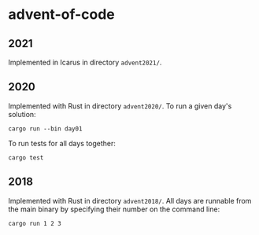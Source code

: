 # advent-of-code

## 2021

Implemented in Icarus in directory `advent2021/`.

## 2020

Implemented with Rust in directory `advent2020/`.
To run a given day's solution:

```
cargo run --bin day01
```

To run tests for all days together:

```
cargo test
```

## 2018

Implemented with Rust in directory `advent2018/`.
All days are runnable from the main binary by specifying their number on the command line:

```
cargo run 1 2 3
```
